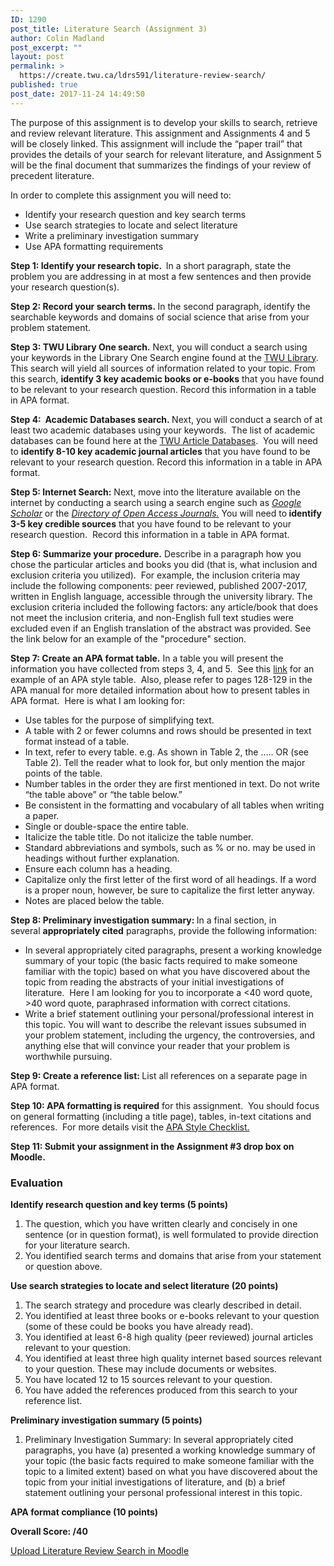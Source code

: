 ```yaml
---
ID: 1290
post_title: Literature Search (Assignment 3)
author: Colin Madland
post_excerpt: ""
layout: post
permalink: >
  https://create.twu.ca/ldrs591/literature-review-search/
published: true
post_date: 2017-11-24 14:49:50
---
```

The purpose of this assignment is to develop your skills to search, retrieve and review relevant literature. This assignment and Assignments 4 and 5 will be closely linked. This assignment will include the “paper trail” that provides the details of your search for relevant literature, and Assignment 5 will be the final document that summarizes the findings of your review of precedent literature.

In order to complete this assignment you will need to:

<ul>
    <li>Identify your research question and key search terms</li>
    <li>Use search strategies to locate and select literature</li>
    <li>Write a preliminary investigation summary</li>
    <li>Use APA formatting requirements</li>
</ul>

<strong>Step 1: Identify your research topic.  </strong>In a short paragraph, state the problem you are addressing in at most a few sentences and then provide your research question(s).

<strong>Step 2: Record your search terms. </strong>In the second paragraph, identify the searchable keywords and domains of social science that arise from your problem statement.

<strong>Step 3: TWU Library One search.</strong> Next, you will conduct a search using your keywords in the Library One Search engine found at the <a href="https://www.twu.ca/library">TWU Library</a>.  This search will yield all sources of information related to your topic. From this search, <strong>identify 3 key academic books or e-books</strong> that you have found to be relevant to your research question. Record this information in a table in APA format.

<strong>Step 4:  Academic Databases search. </strong>Next, you will conduct a search of at least two academic databases using your keywords.  The list of academic databases can be found here at the <a href="http://libguides.twu.ca/articles">TWU Article Databases</a>.  You will need to <strong>identify 8-10 key academic journal articles</strong> that you have found to be relevant to your research question. Record this information in a table in APA format.<strong> </strong>

<strong>Step 5: Internet Search:</strong> Next, move into the literature available on the internet by conducting a search using a search engine such as <a href="https://scholar.google.ca/"><em>Google Scholar</em></a> or the<em> <a href="https://doaj.org/">Directory of Open Access Journals.</a></em> You will need to<strong> identify 3-5 key credible sources</strong> that you have found to be relevant to your research question.  Record this information in a table in APA format.

<strong>Step 6: Summarize your procedure.</strong> Describe in a paragraph how you chose the particular articles and books you did (that is, what inclusion and exclusion criteria you utilized).  For example, the inclusion criteria may include the following components: peer reviewed, published 2007-2017, written in English language, accessible through the university library. The exclusion criteria included the following factors: any article/book that does not meet the inclusion criteria, and non-English full text studies were excluded even if an English translation of the abstract was provided. See the link below for an example of the "procedure" section.

<strong>Step 7: Create an APA format table.</strong> In a table you will present the information you have collected from steps 3, 4, and 5.  See this <a href="https://owl.purdue.edu/owl/research_and_citation/apa_style/apa_formatting_and_style_guide/apa_tables_and_figures_1.html">link</a> for an example of an APA style table.  Also, please refer to pages 128-129 in the APA manual for more detailed information about how to present tables in APA format.  Here is what I am looking for:

<ul>
    <li>Use tables for the purpose of simplifying text.</li>
    <li>A table with 2 or fewer columns and rows should be presented in text format instead of a table.</li>
    <li>In text, refer to every table. e.g. As shown in Table 2, the ….. OR (see Table 2). Tell the reader what to look for, but only mention the
major points of the table.</li>
    <li>Number tables in the order they are first mentioned in text. Do not write “the table above” or “the table below.”</li>
    <li>Be consistent in the formatting and vocabulary of all tables when writing a paper.</li>
    <li>Single or double-space the entire table.</li>
    <li>Italicize the table title. Do not italicize the table number.</li>
    <li>Standard abbreviations and symbols, such as % or no. may be used in headings without further explanation.</li>
    <li>Ensure each column has a heading.</li>
    <li>Capitalize only the first letter of the first word of all headings. If a word is a proper noun, however, be sure to capitalize the first letter anyway.</li>
    <li>Notes are placed below the table.</li>
</ul>

<b>Step 8: Preliminary investigation summary: </b>In a final section, in several <strong>appropriately cited</strong> paragraphs, provide the following information:

<ul>
    <li>In several appropriately cited paragraphs, present a working knowledge summary of your topic (the basic facts required to make someone familiar with the topic) based on what you have discovered about the topic from reading the abstracts of your initial investigations of literature.  Here I am looking for you to incorporate a &lt;40 word quote, &gt;40 word quote, paraphrased information with correct citations.</li>
    <li>Write a brief statement outlining your personal/professional interest in this topic. You will want to describe the relevant issues subsumed in your problem statement, including the urgency, the controversies, and anything else that will convince your reader that your problem is worthwhile pursuing.</li>
</ul>

<strong>Step 9: Create a reference list: </strong>List all references on a separate page in APA format.

<strong>Step 10: APA formatting is required</strong> for this assignment.  You should focus on general formatting (including a title page), tables, in-text citations and references.  For more details visit the <a href="https://create.twu.ca/ldrs591/apa-style-checklist/">APA Style Checklist.</a>

<strong>Step 11: Submit your assignment in the Assignment #3 drop box on Moodle.</strong>

<h3>Evaluation</h3>

<strong>Identify research question and key terms (5 points)</strong>

<ol>
    <li>The question, which you have written clearly and concisely in one sentence (or in question format), is well formulated to provide direction for your literature search.</li>
    <li>You identified search terms and domains that arise from your statement or question above.</li>
</ol>

<strong>Use search strategies to locate and select literature (20 points)</strong>

<ol>
    <li>The search strategy and procedure was clearly described in detail.</li>
    <li>You identified at least three books or e-books relevant to your question (some of these could be books you have already read).</li>
    <li>You identified at least 6-8 high quality (peer reviewed) journal articles relevant to your question.</li>
    <li>You identified at least three high quality internet based sources relevant to your question. These may include documents or websites.</li>
    <li>You have located 12 to 15 sources relevant to your question.</li>
    <li>You have added the references produced from this search to your reference list.</li>
</ol>

<strong>Preliminary investigation summary (5 points)</strong>

<ol>
    <li>Preliminary Investigation Summary: In several appropriately cited paragraphs, you have (a) presented a working knowledge summary of your topic (the basic facts required to make someone familiar with the topic to a limited extent) based on what you have discovered about the topic from your initial investigations of literature, and (b) a brief statement outlining your personal professional interest in this topic.</li>
</ol>

<strong>APA format compliance (10 points)</strong>

<strong>Overall Score: /40</strong>

<!--themify_builder_static--><a href="https://learn.twu.ca/mod/assign/view.php?id=47834" > Upload Literature Review Search in Moodle</a><!--/themify_builder_static-->